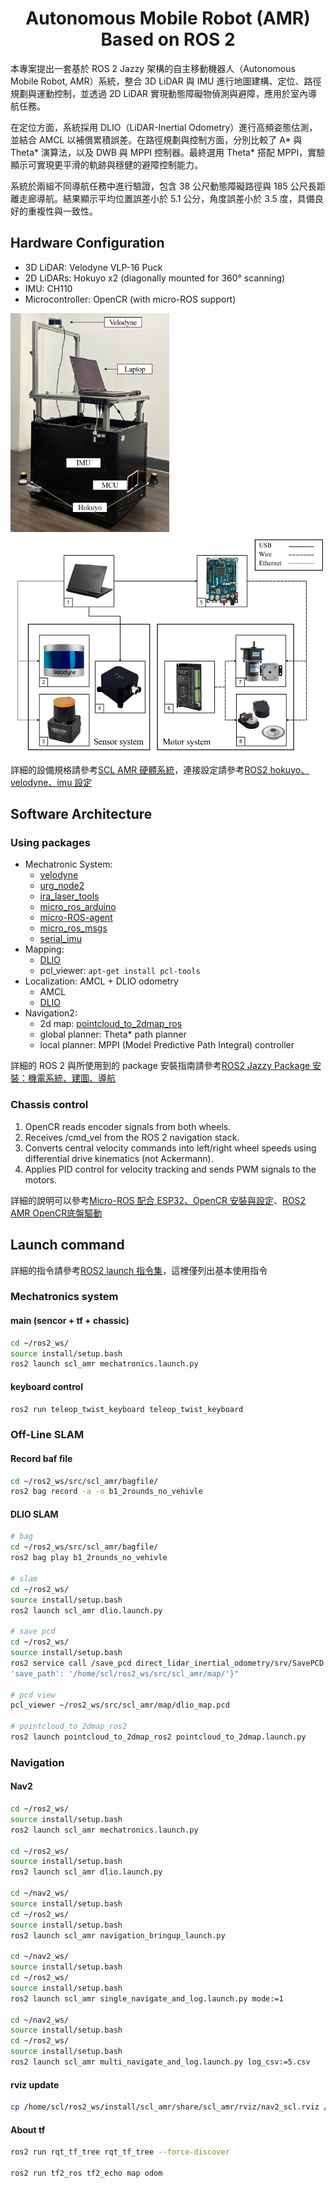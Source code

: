 <div align="center">
<h1>Autonomous Mobile Robot (AMR) Based on ROS 2</h1>
</div>

本專案提出一套基於 ROS 2 Jazzy 架構的自主移動機器人（Autonomous Mobile Robot, AMR）系統，整合 3D LiDAR 與 IMU 進行地圖建構、定位、路徑規劃與運動控制，並透過 2D LiDAR 實現動態障礙物偵測與避障，應用於室內導航任務。

在定位方面，系統採用 DLIO（LiDAR-Inertial Odometry）進行高頻姿態估測，並結合 AMCL 以補償累積誤差。在路徑規劃與控制方面，分別比較了 A* 與 Theta* 演算法，以及 DWB 與 MPPI 控制器。最終選用 Theta* 搭配 MPPI，實驗顯示可實現更平滑的軌跡與穩健的避障控制能力。

系統於兩組不同導航任務中進行驗證，包含 38 公尺動態障礙路徑與 185 公尺長距離走廊導航。結果顯示平均位置誤差小於 5.1 公分，角度誤差小於 3.5 度，具備良好的重複性與一致性。


## Hardware Configuration

- 3D LiDAR: Velodyne VLP-16 Puck
- 2D LiDARs: Hokuyo x2 (diagonally mounted for 360° scanning)
- IMU: CH110
- Microcontroller: OpenCR (with micro-ROS support)

<div align="left">
<img src="doc/figure/AMR.png" height="350pix" />
<img src="doc/figure/AMR system structure.png" height="350pix" />
</div>

詳細的設備規格請參考[SCL AMR 硬體系統](https://hackmd.io/@ming0071/scl-amr)，連接設定請參考[ROS2 hokuyo、velodyne、imu 設定](https://hackmd.io/@ming0071/hokuyo-velodyne-imu-setup)

## Software Architecture

### Using packages

- Mechatronic System:
    - [velodyne](https://github.com/ros-drivers/velodyne/tree/ros2)
    - [urg_node2](https://github.com/Hokuyo-aut/urg_node2)
    - [ira_laser_tools](https://github.com/nakai-omer/ira_laser_tools/tree/humble)
    - [micro_ros_arduino](https://github.com/micro-ROS/micro_ros_arduino/tree/jazzy)
    - [micro-ROS-agent](https://github.com/micro-ROS/micro-ROS-Agent/tree/jazzy)
    - [micro_ros_msgs](https://github.com/micro-ROS/micro_ros_msgs/tree/jazzy)
    - [serial_imu](https://sealandtech.com.tw/resource.html?s=anrot&type=tutorial&p=ros2/readme)
- Mapping:
    - [DLIO](https://github.com/vectr-ucla/direct_lidar_inertial_odometry/tree/feature/ros2)
    - pcl_viewer: ```apt-get install pcl-tools```
- Localization: AMCL + DLIO odometry
    - AMCL
    - [DLIO](https://github.com/vectr-ucla/direct_lidar_inertial_odometry/tree/feature/ros2)
- Navigation2:
    - 2d map: [pointcloud_to_2dmap_ros](https://github.com/m11312045/pointcloud_to_2dmap_ros/tree/ros2)
    - global planner: Theta* path planner
    - local planner: MPPI (Model Predictive Path Integral) controller

詳細的 ROS 2 與所使用到的 package 安裝指南請參考[ROS2 Jazzy Package 安裝：機電系統、建圖、導航](https://hackmd.io/@ming0071/ROS2-Jazzy-install)

### Chassis control

1. OpenCR reads encoder signals from both wheels.
2. Receives /cmd_vel from the ROS 2 navigation stack.
3. Converts central velocity commands into left/right wheel speeds using differential drive kinematics (not Ackermann).
4. Applies PID control for velocity tracking and sends PWM signals to the motors.

詳細的說明可以參考[Micro-ROS 配合 ESP32、OpenCR 安裝與設定](https://hackmd.io/@ming0071/micro-ros-install-setup)、[ROS2 AMR OpenCR底盤驅動](https://hackmd.io/@ming0071/opencr-chassic-firmware)

## Launch command

詳細的指令請參考[ROS2 launch 指令集](https://hackmd.io/@ming0071/ros2-launch-commands)，這裡僅列出基本使用指令

### Mechatronics system

#### main (sencor + tf + chassic)
```bash
cd ~/ros2_ws/
source install/setup.bash
ros2 launch scl_amr mechatronics.launch.py
```

#### keyboard control
```bash
ros2 run teleop_twist_keyboard teleop_twist_keyboard
```

### Off-Line SLAM

#### Record baf file
```bash
cd ~/ros2_ws/src/scl_amr/bagfile/
ros2 bag record -a -o b1_2rounds_no_vehivle
```

#### DLIO SLAM
```bash
# bag 
cd ~/ros2_ws/src/scl_amr/bagfile/
ros2 bag play b1_2rounds_no_vehivle

# slam
cd ~/ros2_ws/
source install/setup.bash
ros2 launch scl_amr dlio.launch.py

# save pcd
cd ~/ros2_ws/
source install/setup.bash
ros2 service call /save_pcd direct_lidar_inertial_odometry/srv/SavePCD "{'leaf_size': 0.1, 
'save_path': '/home/scl/ros2_ws/src/scl_amr/map/'}"

# pcd view
pcl_viewer ~/ros2_ws/src/scl_amr/map/dlio_map.pcd

# pointcloud_to_2dmap_ros2
ros2 launch pointcloud_to_2dmap_ros2 pointcloud_to_2dmap.launch.py
```

### Navigation

#### Nav2 
```bash
cd ~/ros2_ws/
source install/setup.bash
ros2 launch scl_amr mechatronics.launch.py

cd ~/ros2_ws/
source install/setup.bash
ros2 launch scl_amr dlio.launch.py

cd ~/nav2_ws/
source install/setup.bash
cd ~/ros2_ws/
source install/setup.bash
ros2 launch scl_amr navigation_bringup_launch.py

cd ~/nav2_ws/
source install/setup.bash
cd ~/ros2_ws/
source install/setup.bash
ros2 launch scl_amr single_navigate_and_log.launch.py mode:=1

cd ~/nav2_ws/
source install/setup.bash
cd ~/ros2_ws/
source install/setup.bash
ros2 launch scl_amr multi_navigate_and_log.launch.py log_csv:=5.csv
```

#### rviz update
```bash
cp /home/scl/ros2_ws/install/scl_amr/share/scl_amr/rviz/nav2_scl.rviz /home/scl/ros2_ws/src/scl_amr/rviz/
```

#### About tf
```bash
ros2 run rqt_tf_tree rqt_tf_tree --force-discover

ros2 run tf2_ros tf2_echo map odom 
```